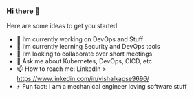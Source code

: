 ### Hi there 👋

Here are some ideas to get you started:

- 🔭 I’m currently working on DevOps and Stuff
- 🌱 I’m currently learning Security and DevOps tools
- 👯 I’m looking to collaborate over short meetings
- 💬 Ask me about Kubernetes, DevOps, CICD, etc
- 📫 How to reach me: LinkedIn > https://www.linkedin.com/in/vishalkapse9696/
- ⚡ Fun fact: I am a mechanical engineer loving software stuff 

